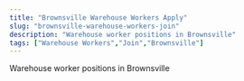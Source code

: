 ```yaml
---
title: "Brownsville Warehouse Workers Apply"
slug: "brownsville-warehouse-workers-join"
description: "Warehouse worker positions in Brownsville"
tags: ["Warehouse Workers","Join","Brownsville"]
---
```


Warehouse worker positions in Brownsville
